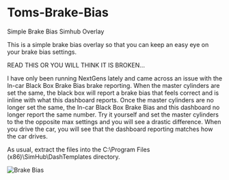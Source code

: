 # Toms-Brake-Bias
Simple Brake Bias Simhub Overlay

This is a simple brake bias overlay so that you can keep an easy eye on your brake bias settings.

READ THIS OR YOU WILL THINK IT IS BROKEN...

I have only been running NextGens lately and came across an issue with the In-car Black Box Brake Bias brake reporting.  When the master cylinders are set the same, the black box will report a brake bias that feels correct and is inline with what this dashboard reports.  Once the master cylinders are no longer set the same, the In-car Black Box Brake Bias and this dashboard no longer report the same number.  Try it yourself and set the master cylinders to the the opposite max settings and you will see a drastic difference.  When you drive the car, you will see that the dashboard reporting matches how the car drives.  


As usual, extract the files into the C:\Program Files (x86)\SimHub\DashTemplates directory.  

![Brake Bias](https://user-images.githubusercontent.com/8271391/149802310-479c6649-b735-4aa6-82a2-e8a96854e5e3.png)
